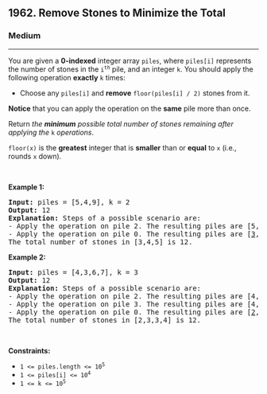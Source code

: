 <h2>1962. Remove Stones to Minimize the Total</h2><h3>Medium</h3><hr><div><p>You are given a <strong>0-indexed</strong> integer array <code>piles</code>, where <code>piles[i]</code> represents the number of stones in the <code>i<sup>th</sup></code> pile, and an integer <code>k</code>. You should apply the following operation <strong>exactly</strong> <code>k</code> times:</p>

<ul>
	<li>Choose any <code>piles[i]</code> and <strong>remove</strong> <code>floor(piles[i] / 2)</code> stones from it.</li>
</ul>

<p><strong>Notice</strong> that you can apply the operation on the <strong>same</strong> pile more than once.</p>

<p>Return <em>the <strong>minimum</strong> possible total number of stones remaining after applying the </em><code>k</code><em> operations</em>.</p>

<p><code>floor(x)</code> is the <b>greatest</b> integer that is <strong>smaller</strong> than or <strong>equal</strong> to <code>x</code> (i.e., rounds <code>x</code> down).</p>

<p>&nbsp;</p>
<p><strong>Example 1:</strong></p>

<pre><strong>Input:</strong> piles = [5,4,9], k = 2
<strong>Output:</strong> 12
<strong>Explanation:</strong>&nbsp;Steps of a possible scenario are:
- Apply the operation on pile 2. The resulting piles are [5,4,<u>5</u>].
- Apply the operation on pile 0. The resulting piles are [<u>3</u>,4,5].
The total number of stones in [3,4,5] is 12.
</pre>

<p><strong>Example 2:</strong></p>

<pre><strong>Input:</strong> piles = [4,3,6,7], k = 3
<strong>Output:</strong> 12
<strong>Explanation:</strong>&nbsp;Steps of a possible scenario are:
- Apply the operation on pile 2. The resulting piles are [4,3,<u>3</u>,7].
- Apply the operation on pile 3. The resulting piles are [4,3,3,<u>4</u>].
- Apply the operation on pile 0. The resulting piles are [<u>2</u>,3,3,4].
The total number of stones in [2,3,3,4] is 12.
</pre>

<p>&nbsp;</p>
<p><strong>Constraints:</strong></p>

<ul>
	<li><code>1 &lt;= piles.length &lt;= 10<sup>5</sup></code></li>
	<li><code>1 &lt;= piles[i] &lt;= 10<sup>4</sup></code></li>
	<li><code>1 &lt;= k &lt;= 10<sup>5</sup></code></li>
</ul>
</div>